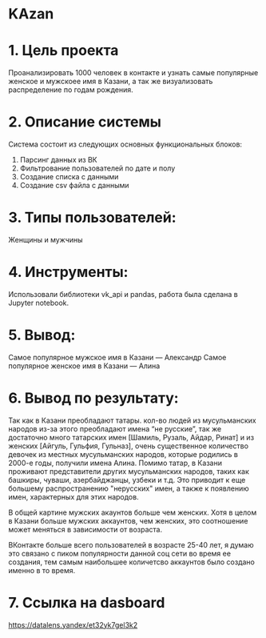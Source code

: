 # KAzan

# 1. Цель проекта

Проанализировать 1000 человек в контакте и узнать самые популярные женское и мужскоее имя в Казани, а так же визуализовать распределение по годам рождения.

# 2. Описание системы

Система состоит из следующих основных функциональных блоков:

1. Парсинг данных из ВК
2. Фильтрование пользователей по дате и полу
3. Создание списка с данными
4. Создание csv файла с данными


# 3. Типы пользователей:

Женщины и мужчины

# 4. Инструменты:

Использовали библиотеки vk_api и pandas, работа была сделана в Jupyter notebook.

# 5. Вывод:

Самое популярное мужское имя в Казани — Александр
Самое популярное женское имя в Казани — Алина


# 6. Вывод по результату:

Так как в Казани преобладают татары. кол-во людей из мусульманских народов из-за этого преобладают имена “не русские”, так же достаточно много татарских имен [Шамиль,  Рузаль, Айдар, Ринат] и из женских [Айгуль, Гульфия, Гульназ], очень существенное количество девочек из местных мусульманских народов, которые родились в 2000-е годы, получили имена Алина.
Помимо татар, в Казани проживают представители других мусульманских народов, таких как башкиры, чуваши, азербайджанцы, узбеки и т.д.
Это приводит к еще большему распространению "нерусских" имен, а также к появлению имен, характерных для этих народов.

В общей картине мужских акаунтов больше чем женских. Хотя в целом в Казани больше мужских аккаунтов, чем женских, это соотношение может меняться в зависимости от возраста.

ВКонтакте больше всего пользователей в возрасте 25-40 лет, я думаю это связано с пиком популярности данной соц сети во время ее создания, тем самым наибольшее количетсво аккаунтов было создано именно в то время.

# 7. Ссылка на dasboard

https://datalens.yandex/et32yk7gel3k2
